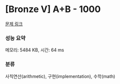 # [Bronze V] A+B - 1000 

[문제 링크](https://www.acmicpc.net/problem/1000) 

### 성능 요약

메모리: 5484 KB, 시간: 64 ms

### 분류

사칙연산(arithmetic), 구현(implementation), 수학(math)

